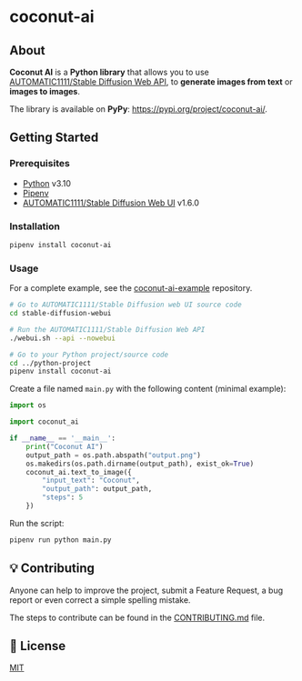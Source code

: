 # coconut-ai

## About

**Coconut AI** is a **Python library** that allows you to use [AUTOMATIC1111/Stable Diffusion Web API](https://github.com/AUTOMATIC1111/stable-diffusion-webui), to **generate images from text** or **images to images**.

The library is available on **PyPy**: <https://pypi.org/project/coconut-ai/>.

## Getting Started

### Prerequisites

- [Python](https://www.python.org/) v3.10
- [Pipenv](https://pipenv.pypa.io/)
- [AUTOMATIC1111/Stable Diffusion Web UI](https://github.com/AUTOMATIC1111/stable-diffusion-webui) v1.6.0

### Installation

```sh
pipenv install coconut-ai
```

### Usage

For a complete example, see the [coconut-ai-example](https://github.com/sae-llm-coconut/coconut-ai-example) repository.

```sh
# Go to AUTOMATIC1111/Stable Diffusion web UI source code
cd stable-diffusion-webui

# Run the AUTOMATIC1111/Stable Diffusion Web API
./webui.sh --api --nowebui

# Go to your Python project/source code
cd ../python-project
pipenv install coconut-ai
```

Create a file named `main.py` with the following content (minimal example):

```py
import os

import coconut_ai

if __name__ == '__main__':
    print("Coconut AI")
    output_path = os.path.abspath("output.png")
    os.makedirs(os.path.dirname(output_path), exist_ok=True)
    coconut_ai.text_to_image({
        "input_text": "Coconut",
        "output_path": output_path,
        "steps": 5
    })
```

Run the script:

```sh
pipenv run python main.py
```

## 💡 Contributing

Anyone can help to improve the project, submit a Feature Request, a bug report or even correct a simple spelling mistake.

The steps to contribute can be found in the [CONTRIBUTING.md](./CONTRIBUTING.md) file.

## 📄 License

[MIT](./LICENSE)
